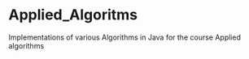 # Applied_Algoritms
Implementations of various Algorithms in Java for the course Applied algorithms
